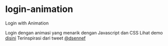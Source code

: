 # login-animation
Login with Animation

Login dengan animasi yang menarik dengan Javascript dan CSS
Lihat demo <a href="https://angaihimitsu.github.io/login-animation/">disini</a>
Terinspirasi dari tweet <a href="https://twitter.com/dsenneff/status/965393299614859265">@dsennef</a>
